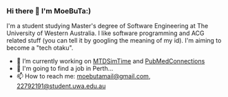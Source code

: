 ### Hi there 👋 I'm MoeBuTa:) 


I'm a student studying Master's degree of Software Engineering at The University of Western Australia. I like software programming and ACG related stuff (you can tell it by googling the meaning of my id). I'm aiming to become a "tech otaku".


- 🔭 I’m currently working on [MTDSimTime](https://github.com/MoeBuTa/MTDSimTime) and [PubMedConnections](https://github.com/PubMedConnections)
- 🤔 I'm going to find a job in Perth...
- 📫 How to reach me: moebutamail@gmail.com, 22792191@student.uwa.edu.au

